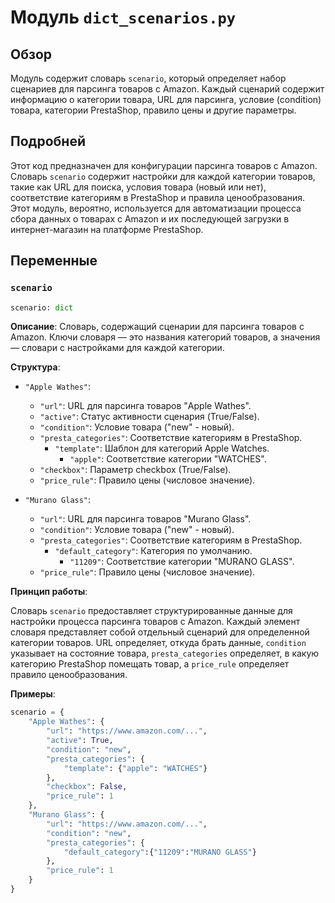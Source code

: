 # Модуль `dict_scenarios.py`

## Обзор

Модуль содержит словарь `scenario`, который определяет набор сценариев для парсинга товаров с Amazon. Каждый сценарий содержит информацию о категории товара, URL для парсинга, условие (condition) товара, категории PrestaShop, правило цены и другие параметры.

## Подробней

Этот код предназначен для конфигурации парсинга товаров с Amazon. Словарь `scenario` содержит настройки для каждой категории товаров, такие как URL для поиска, условия товара (новый или нет), соответствие категориям в PrestaShop и правила ценообразования. Этот модуль, вероятно, используется для автоматизации процесса сбора данных о товарах с Amazon и их последующей загрузки в интернет-магазин на платформе PrestaShop.

## Переменные

### `scenario`

```python
scenario: dict
```

**Описание**: Словарь, содержащий сценарии для парсинга товаров с Amazon. Ключи словаря — это названия категорий товаров, а значения — словари с настройками для каждой категории.

**Структура**:

- `"Apple Wathes"`:
    - `"url"`: URL для парсинга товаров "Apple Wathes".
    - `"active"`: Статус активности сценария (True/False).
    - `"condition"`: Условие товара ("new" - новый).
    - `"presta_categories"`: Соответствие категориям в PrestaShop.
        - `"template"`: Шаблон для категорий Apple Watches.
            - `"apple"`: Соответствие категории "WATCHES".
    - `"checkbox"`: Параметр checkbox (True/False).
    - `"price_rule"`: Правило цены (числовое значение).

- `"Murano Glass"`:
    - `"url"`: URL для парсинга товаров "Murano Glass".
    - `"condition"`: Условие товара ("new" - новый).
    - `"presta_categories"`: Соответствие категориям в PrestaShop.
        - `"default_category"`: Категория по умолчанию.
            - `"11209"`: Соответствие категории "MURANO GLASS".
    - `"price_rule"`: Правило цены (числовое значение).

**Принцип работы**:

Словарь `scenario` предоставляет структурированные данные для настройки процесса парсинга товаров с Amazon. Каждый элемент словаря представляет собой отдельный сценарий для определенной категории товаров. URL определяет, откуда брать данные, `condition` указывает на состояние товара, `presta_categories` определяет, в какую категорию PrestaShop помещать товар, а `price_rule` определяет правило ценообразования.

**Примеры**:

```python
scenario = {
    "Apple Wathes": {
        "url": "https://www.amazon.com/...",
        "active": True,
        "condition": "new",
        "presta_categories": {
            "template": {"apple": "WATCHES"}
        },
        "checkbox": False,
        "price_rule": 1
    },
    "Murano Glass": {
        "url": "https://www.amazon.com/...",
        "condition": "new",
        "presta_categories": {
            "default_category":{"11209":"MURANO GLASS"}
        },
        "price_rule": 1
    }
}
```